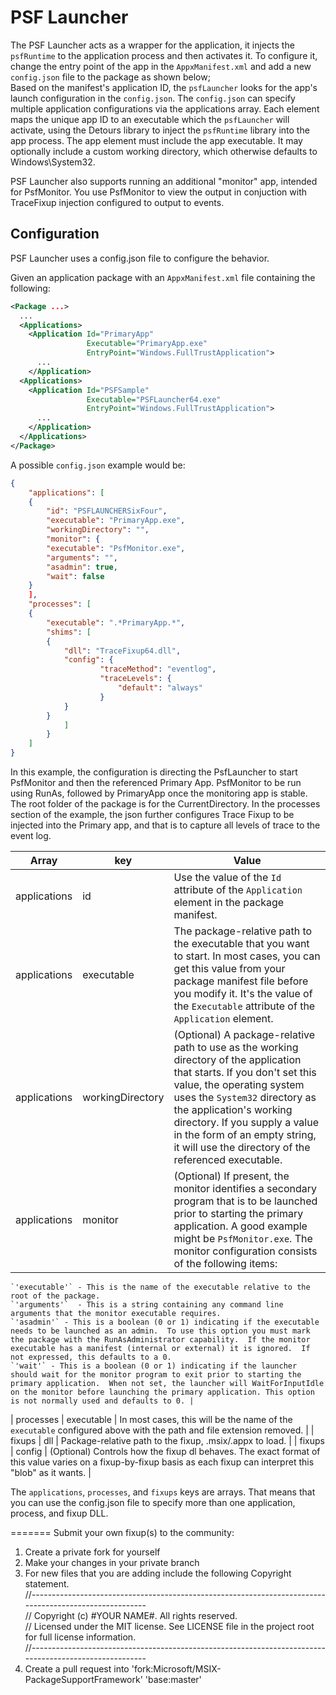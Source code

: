 # PSF Launcher

The PSF Launcher acts as a wrapper for the application, it injects the `psfRuntime` to the application process and then activates it. 
To configure it, change the entry point of the app in the `AppxManifest.xml` and add a new `config.json` file to the package as shown below;<br/>
Based on the manifest's application ID, the `psfLauncher` looks for the app's launch configuration in the `config.json`.  The `config.json` can specify multiple application configurations via the applications array.  Each element maps the unique app ID to an executable which the `psfLauncher` will activate, using the Detours library to inject the `psfRuntime` library into the app process.  The app element must include the app executable.  It may optionally include a custom working directory, which otherwise defaults to Windows\System32.

PSF Launcher also supports running an additional "monitor" app, intended for PsfMonitor. You use PsfMonitor to view the output in conjuction with TraceFixup injection configured to output to events.

## Configuration
PSF Launcher uses a config.json file to configure the behavior.

Given an application package with an `AppxManifest.xml` file containing the following:

```xml
<Package ...>
  ...
  <Applications>
    <Application Id="PrimaryApp"
                 Executable="PrimaryApp.exe"
                 EntryPoint="Windows.FullTrustApplication">
      ...
    </Application>
  <Applications>
    <Application Id="PSFSample"
                 Executable="PSFLauncher64.exe"
                 EntryPoint="Windows.FullTrustApplication">
      ...
    </Application>
  </Applications>
</Package>
```

A possible `config.json` example would be:


```json
{
	"applications": [
	{
		"id": "PSFLAUNCHERSixFour",
      	"executable": "PrimaryApp.exe",
      	"workingDirectory": "",
      	"monitor": {
		"executable": "PsfMonitor.exe",
		"arguments": "",
		"asadmin": true,
        "wait": false
   	}
  	],
	"processes": [
	{
		"executable": ".*PrimaryApp.*",
		"shims": [ 
		{ 
			"dll": "TraceFixup64.dll",
			"config": {
					"traceMethod": "eventlog",
					"traceLevels": {
						"default": "always"
					}
			}
		} 
	        ]
    	}
  	]
}
```

In this example, the configuration is directing the PsfLauncher to start PsfMonitor and then the referenced Primary App. PsfMonitor to be run using RunAs, followed by PrimaryApp once the monitoring app is stable. The root folder of the package is for the CurrentDirectory.  In the processes section of the example, the json further configures Trace Fixup to be injected into the Primary app, and that is to capture all levels of trace to the event log.


| Array | key | Value |
|-------|-----------|-------|
| applications | id |  Use the value of the `Id` attribute of the `Application` element in the package manifest. |
| applications | executable | The package-relative path to the executable that you want to start. In most cases, you can get this value from your package manifest file before you modify it. It's the value of the `Executable` attribute of the `Application` element. |
| applications | workingDirectory | (Optional) A package-relative path to use as the working directory of the application that starts. If you don't set this value, the operating system uses the `System32` directory as the application's working directory. If you supply a value in the form of an empty string, it will use the directory of the referenced executable. |
| applications | monitor | (Optional) If present, the monitor identifies a secondary program that is to be launched prior to starting the primary application.  A good example might be `PsfMonitor.exe`.  The monitor configuration consists of the following items:
	`'executable'` - This is the name of the executable relative to the root of the package.
	`'arguments'`  - This is a string containing any command line arguments that the monitor executable requires.
	`'asadmin'` - This is a boolean (0 or 1) indicating if the executable needs to be launched as an admin.  To use this option you must mark the package with the RunAsAdministrator capability.  If the monitor executable has a manifest (internal or external) it is ignored.  If not expressed, this defaults to a 0.
	`'wait'` - This is a boolean (0 or 1) indicating if the launcher should wait for the monitor program to exit prior to starting the primary application.  When not set, the launcher will WaitForInputIdle on the monitor before launching the primary application. This option is not normally used and defaults to 0. |
| processes | executable | In most cases, this will be the name of the `executable` configured above with the path and file extension removed. |
| fixups | dll | Package-relative path to the fixup, .msix/.appx  to load. |
| fixups | config | (Optional) Controls how the fixup dl behaves. The exact format of this value varies on a fixup-by-fixup basis as each fixup can interpret this "blob" as it wants. |

The `applications`, `processes`, and `fixups` keys are arrays. That means that you can use the config.json file to specify more than one application, process, and fixup DLL.

=======
Submit your own fixup(s) to the community:
1. Create a private fork for yourself
2. Make your changes in your private branch
3. For new files that you are adding include the following Copyright statement.\
//-------------------------------------------------------------------------------------------------------\
// Copyright (c) #YOUR NAME#. All rights reserved.\
// Licensed under the MIT license. See LICENSE file in the project root for full license information.\
//-------------------------------------------------------------------------------------------------------
4. Create a pull request into 'fork:Microsoft/MSIX-PackageSupportFramework' 'base:master'

